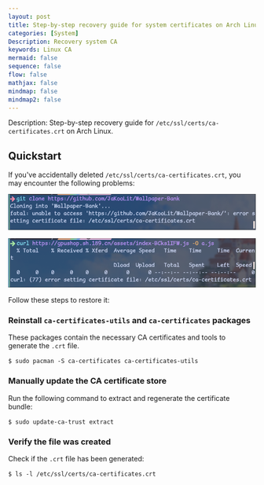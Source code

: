 ```yaml
---
layout: post
title: Step-by-step recovery guide for system certificates on Arch Linux
categories: [System]
Description: Recovery system CA
keywords: Linux CA
mermaid: false
sequence: false
flow: false
mathjax: false
mindmap: false
mindmap2: false
---
```


Description: Step-by-step recovery guide for `/etc/ssl/certs/ca-certificates.crt` on Arch Linux.

## Quickstart

If you've accidentally deleted `/etc/ssl/certs/ca-certificates.crt`, you may encounter the following problems:

![alt text](/images/system-ca/swappy-20250418-085842.png) 

![alt text](/images/system-ca/swappy-20250418-085854.png) 

Follow these steps to restore it:

### Reinstall `ca-certificates-utils` and `ca-certificates` packages

These packages contain the necessary CA certificates and tools to generate the `.crt` file.

```shell
$ sudo pacman -S ca-certificates ca-certificates-utils 
 ``` 

### Manually update the CA certificate store

Run the following command to extract and regenerate the certificate bundle:

```shell
$ sudo update-ca-trust extract
```

### Verify the file was created

Check if the `.crt` file has been generated:

```shell
$ ls -l /etc/ssl/certs/ca-certificates.crt
```
